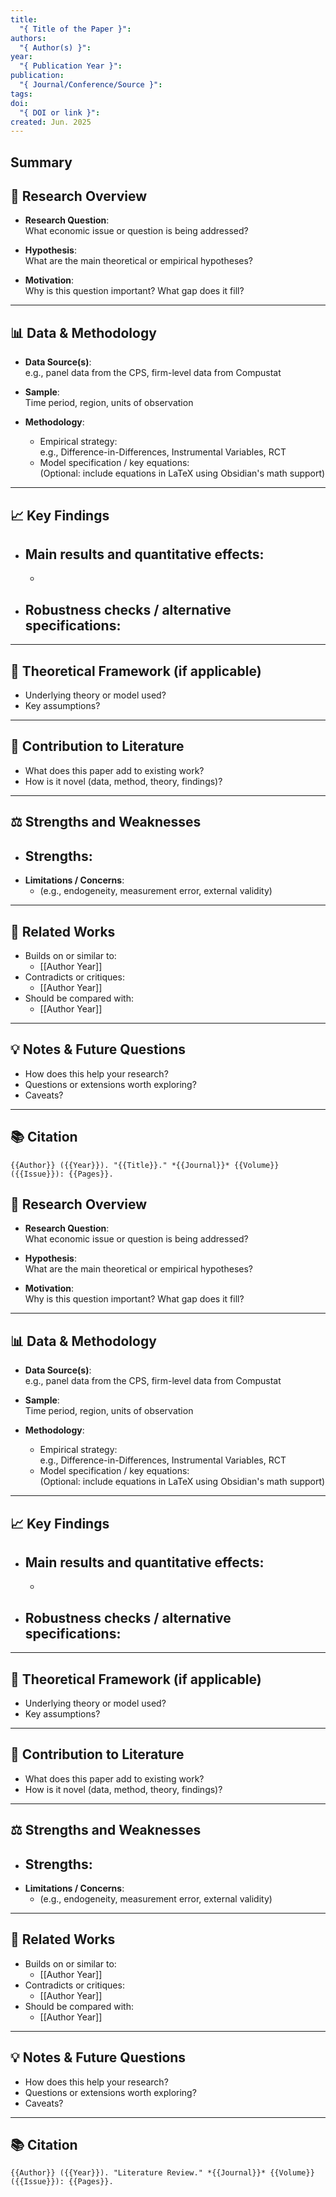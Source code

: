 ```yaml
---
title:
  "{ Title of the Paper }": 
authors:
  "{ Author(s) }": 
year:
  "{ Publication Year }": 
publication:
  "{ Journal/Conference/Source }": 
tags: 
doi:
  "{ DOI or link }": 
created: Jun. 2025
---
```

## Summary

## 🧭 Research Overview
- **Research Question**:  
  What economic issue or question is being addressed?

- **Hypothesis**:  
  What are the main theoretical or empirical hypotheses?

- **Motivation**:  
  Why is this question important? What gap does it fill?

---

## 📊 Data & Methodology
- **Data Source(s)**:  
  e.g., panel data from the CPS, firm-level data from Compustat

- **Sample**:  
  Time period, region, units of observation

- **Methodology**:
  - Empirical strategy:  
    e.g., Difference-in-Differences, Instrumental Variables, RCT  
  - Model specification / key equations:  
    (Optional: include equations in LaTeX using Obsidian's math support)

---

## 📈 Key Findings
- Main results and quantitative effects:
  - 
  - 
- Robustness checks / alternative specifications:
  - 

---

## 🧠 Theoretical Framework (if applicable)
- Underlying theory or model used?
- Key assumptions?

---

## 🎯 Contribution to Literature
- What does this paper add to existing work?
- How is it novel (data, method, theory, findings)?

---

## ⚖️ Strengths and Weaknesses
- **Strengths**:
  - 
- **Limitations / Concerns**:
  - (e.g., endogeneity, measurement error, external validity)

---

## 🔗 Related Works
- Builds on or similar to:
  - [[Author Year]]
- Contradicts or critiques:
  - [[Author Year]]
- Should be compared with:
  - [[Author Year]]

---

## 💡 Notes & Future Questions
- How does this help your research?
- Questions or extensions worth exploring?
- Caveats?

---

## 📚 Citation

`{{Author}} ({{Year}}). "{{Title}}." *{{Journal}}* {{Volume}}({{Issue}}): {{Pages}}.`

## 🧭 Research Overview
- **Research Question**:  
  What economic issue or question is being addressed?

- **Hypothesis**:  
  What are the main theoretical or empirical hypotheses?

- **Motivation**:  
  Why is this question important? What gap does it fill?

---

## 📊 Data & Methodology
- **Data Source(s)**:  
  e.g., panel data from the CPS, firm-level data from Compustat

- **Sample**:  
  Time period, region, units of observation

- **Methodology**:
  - Empirical strategy:  
    e.g., Difference-in-Differences, Instrumental Variables, RCT  
  - Model specification / key equations:  
    (Optional: include equations in LaTeX using Obsidian's math support)

---

## 📈 Key Findings
- Main results and quantitative effects:
  - 
  - 
- Robustness checks / alternative specifications:
  - 

---

## 🧠 Theoretical Framework (if applicable)
- Underlying theory or model used?
- Key assumptions?

---

## 🎯 Contribution to Literature
- What does this paper add to existing work?
- How is it novel (data, method, theory, findings)?

---

## ⚖️ Strengths and Weaknesses
- **Strengths**:
  - 
- **Limitations / Concerns**:
  - (e.g., endogeneity, measurement error, external validity)

---

## 🔗 Related Works
- Builds on or similar to:
  - [[Author Year]]
- Contradicts or critiques:
  - [[Author Year]]
- Should be compared with:
  - [[Author Year]]

---

## 💡 Notes & Future Questions
- How does this help your research?
- Questions or extensions worth exploring?
- Caveats?

---

## 📚 Citation

`{{Author}} ({{Year}}). "Literature Review." *{{Journal}}* {{Volume}}({{Issue}}): {{Pages}}.`



